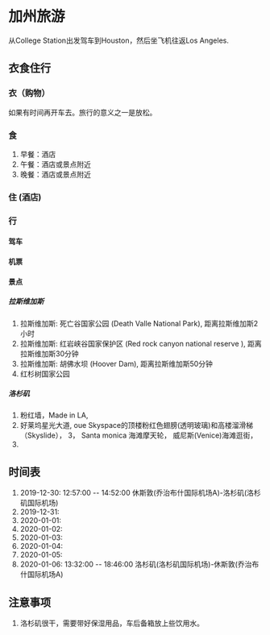 # 加州旅游 
从College Station出发驾车到Houston，然后坐飞机往返Los Angeles.

## 衣食住行
### 衣（购物）
如果有时间再开车去。旅行的意义之一是放松。

### 食 
1. 早餐：酒店          			
2. 午餐：酒店或景点附近
3. 晚餐：酒店或景点附近

### 住 (酒店)

### 行

#### 驾车

#### 机票

#### 景点
##### 拉斯维加斯
1. 拉斯维加斯: 死亡谷国家公园 (Death Valle National Park), 距离拉斯维加斯2小时 
2. 拉斯维加斯: 红岩峡谷国家保护区 (Red rock canyon national reserve ), 距离拉斯维加斯30分钟 
3. 拉斯维加斯: 胡佛水坝 (Hoover Dam), 距离拉斯维加斯50分钟 
4. 红杉树国家公园 

##### 洛杉矶
1. 粉红墙，Made in LA,
2. 好莱坞星光大道, oue Skyspace的顶楼粉红色翅膀(透明玻璃)和高楼溜滑梯（Skyslide），
3， Santa monica 海滩摩天轮， 威尼斯(Venice)海滩逛街，
4. 



## 时间表
1. 2019-12-30: 12:57:00 -- 14:52:00 休斯敦(乔治布什国际机场A)-洛杉矶(洛杉矶国际机场)
2. 2019-12-31:
3. 2020-01-01:
4. 2020-01-02:
5. 2020-01-03:
6. 2020-01-04:
7. 2020-01-05:
8. 2020-01-06: 13:32:00 -- 18:46:00 洛杉矶(洛杉矶国际机场)-休斯敦(乔治布什国际机场A) 

## 注意事项
1. 洛杉矶很干，需要带好保湿用品，车后备箱放上些饮用水。
